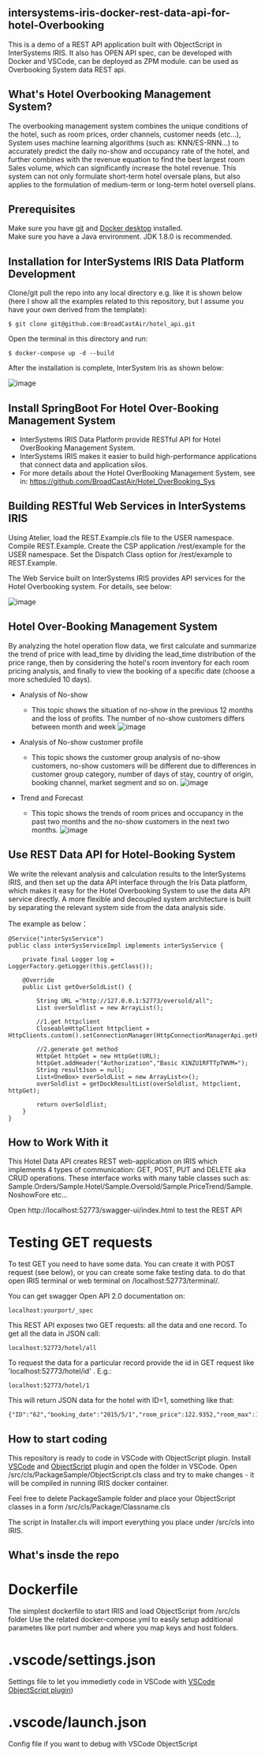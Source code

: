 ## intersystems-iris-docker-rest-data-api-for-hotel-Overbooking

This is a demo of a REST API application built with ObjectScript in InterSystems IRIS.
It also has OPEN API spec, 
can be developed with Docker and VSCode,
can be deployed as ZPM module.
can be used as Overbooking System data REST api.

## What's Hotel Overbooking Management System?

The overbooking management system combines the unique conditions of the hotel, such as room prices, order channels, customer needs (etc...), System uses machine learning algorithms (such as: KNN/ES-RNN...) to accurately predict the daily no-show and occupancy rate of the hotel, and further combines with the revenue equation to find the best largest room Sales volume, which can significantly increase the hotel revenue. This system can not only formulate short-term hotel oversale plans, but also applies to the formulation of medium-term or long-term hotel oversell plans.

## Prerequisites

Make sure you have [git](https://git-scm.com/book/en/v2/Getting-Started-Installing-Git) and [Docker desktop](https://www.docker.com/products/docker-desktop) installed.  
Make sure you have a Java environment. JDK 1.8.0 is recommended.

## Installation for InterSystems IRIS Data Platform Development

Clone/git pull the repo into any local directory e.g. like it is shown below (here I show all the examples related to this repository, but I assume you have your own derived from the template):

```
$ git clone git@github.com:BroadCastAir/hotel_api.git
```

Open the terminal in this directory and run:

```
$ docker-compose up -d --build
```
  
After the installation is complete, InterSystem Iris as shown below:

![image](https://github.com/BroadCastAir/Hotel_API_Contest/blob/master/png/iris_platform.png)
## Install SpringBoot For Hotel Over-Booking Management System

- InterSystems IRIS Data Platform provide RESTful API for Hotel OverBooking Management System.
- InterSystems IRIS makes it easier to build high-performance applications that connect data and application silos.
- For more details about the Hotel OverBooking Management System, 
see in: https://github.com/BroadCastAir/Hotel_OverBooking_Sys

## Building RESTful Web Services in InterSystems IRIS

Using Atelier, load the REST.Example.cls file to the USER namespace. Compile REST.Example. Create the CSP application /rest/example for the USER namespace. Set the Dispatch Class option for /rest/example to REST.Example.

The Web Service built on InterSystems IRIS provides API services for the Hotel Overbooking system. For details, see below:

![image](https://github.com/BroadCastAir/Hotel_API_Contest/blob/master/png/api_web_service.png)

## Hotel Over-Booking Management System

By analyzing the hotel operation flow data, we first calculate and summarize the trend of price with lead_time by dividing the lead_time distribution of the price range, then by considering the hotel's room inventory for each room pricing analysis, and finally to view the booking of a specific date (choose a more scheduled 10 days).

- Analysis of No-show
    - This topic shows the situation of no-show in the previous 12 months and the loss of profits. The number of no-show customers differs between month and week
![image](https://github.com/BroadCastAir/Hotel_API_Contest/blob/master/png/overbooking_sys_1.png)


- Analysis of No-show customer profile
   - This topic shows the customer group analysis of no-show customers, no-show customers will be different due to differences in customer group category, number of days of stay, country of origin, booking channel, market segment and so on.
![image](https://github.com/BroadCastAir/Hotel_API_Contest/blob/master/png/overbooking_sys_2.png)


- Trend and Forecast
    - This topic shows the trends of room prices and occupancy in the past two months and the no-show customers in the next two months.
![image](https://github.com/BroadCastAir/Hotel_API_Contest/blob/master/png/overbooking_sys_3.png)



## Use REST Data API for Hotel-Booking System

We write the relevant analysis and calculation results to the InterSystems IRIS, and then set up the data API interface through the Iris Data platform, which makes it easy for the Hotel Overbooking System to use the data API service directly. A more flexible and decoupled system architecture is built by separating the relevant system side from the data analysis side.

The example as below： 

```
@Service("interSysService")
public class interSysServiceImpl implements interSysService {

    private final Logger log = LoggerFactory.getLogger(this.getClass());

    @Override
    public List getOverSoldList() {

        String URL ="http://127.0.0.1:52773/oversold/all";
        List overSoldlist = new ArrayList();

        //1.get httpclient
        CloseableHttpClient httpclient = HttpClients.custom().setConnectionManager(HttpConnectionManagerApi.getPoolingHttpClientConnectionManager()).setConnectionManagerShared(true).build();

        //2.generate get method
        HttpGet httpGet = new HttpGet(URL);
        httpGet.addHeader("Authorization","Basic X1NZU1RFTTpTWVM=");
        String resultJson = null;
        List<OneBox> overSoldList = new ArrayList<>();
        overSoldlist = getDockResultList(overSoldlist, httpclient, httpGet);

        return overSoldlist;
    }
}
```


## How to Work With it

This Hotel Data API creates REST web-application on IRIS which implements 4 types of communication: GET, POST, PUT and DELETE aka CRUD operations.
These interface works with many table classes such as: Sample.Orders/Sample.Hotel/Sample.Oversold/Sample.PriceTrend/Sample.NoshowFore etc...

Open http://localhost:52773/swagger-ui/index.html to test the REST API

# Testing GET requests

To test GET you need to have some data. You can create it with POST request (see below), or you can create some fake testing data. to do that open IRIS terminal or web terminal on /localhost:52773/terminal/.

You can get swagger Open API 2.0 documentation on:
```
localhost:yourport/_spec
```

This REST API exposes two GET requests: all the data and one record.
To get all the data in JSON call:

```
localhost:52773/hotel/all
```

To request the data for a particular record provide the id in GET request like 'localhost:52773/hotel/id' . E.g.:

```
localhost:52773/hotel/1
```

This will return JSON data for the hotel with ID=1, something like that:

```
{"ID":"62","booking_date":"2015/5/1","room_price":122.9352,"room_max":146,"unshow_fore":9,"resultMax":17714.2491,"resultMax_sold":156,"arrival_rate":0.9658,"arrival_rate_fore":0.9408}
```


## How to start coding
This repository is ready to code in VSCode with ObjectScript plugin.
Install [VSCode](https://code.visualstudio.com/) and [ObjectScript](https://marketplace.visualstudio.com/items?itemName=daimor.vscode-objectscript) plugin and open the folder in VSCode.
Open /src/cls/PackageSample/ObjectScript.cls class and try to make changes - it will be compiled in running IRIS docker container.

Feel free to delete PackageSample folder and place your ObjectScript classes in a form
/src/cls/Package/Classname.cls

The script in Installer.cls will import everything you place under /src/cls into IRIS.

## What's insde the repo

# Dockerfile

The simplest dockerfile to start IRIS and load ObjectScript from /src/cls folder
Use the related docker-compose.yml to easily setup additional parametes like port number and where you map keys and host folders.

# .vscode/settings.json

Settings file to let you immedietly code in VSCode with [VSCode ObjectScript plugin](https://marketplace.visualstudio.com/items?itemName=daimor.vscode-objectscript))

# .vscode/launch.json
Config file if you want to debug with VSCode ObjectScript
